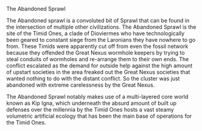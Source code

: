 The Abandoned Sprawl

The Abandoned sprawl is a convoluted bit of Sprawl that can be found in the intersection of multiple other civilizations.  The Abandoned Sprawl is the site of the Timid Ones, a clade of Dioviermes who have technologically been geared to constant siege from the Laronians they have nowhere to go from.  These Timids were apparently cut off from even the fossil network because they offended the Great Nexus wormhole keepers by trying to steal conduits of wormholes and re-arrange them to their own ends.  The conflict escalated as the demand for outside help against the high amount of upstart societies in the area freaked out the Great Nexus societies that wanted nothing to do with the distant conflict.  So the cluster was just abandoned with extreme carelessness by the Great Nexus.  

The Abandoned Sprawl notably makes use of a multi-layered core world known as Kip Igna, which underneath the absurd amount of built up defenses over the millennia by the Timid Ones hosts a vast steamy volumetric artificial ecology that has been the main base of operations for the Timid Ones.
